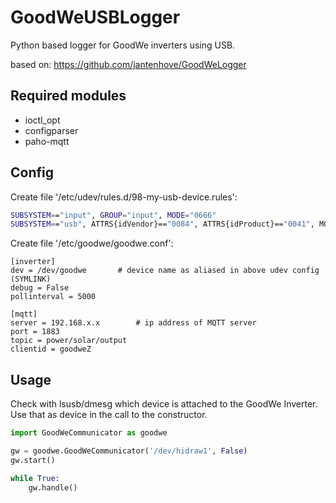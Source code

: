 # GoodWeUSBLogger
Python based logger for GoodWe inverters using USB.

based on: https://github.com/jantenhove/GoodWeLogger

## Required modules

* ioctl_opt
* configparser
* paho-mqtt

## Config

Create file '/etc/udev/rules.d/98-my-usb-device.rules':

```bash
SUBSYSTEM=="input", GROUP="input", MODE="0666"
SUBSYSTEM=="usb", ATTRS{idVendor}=="0084", ATTRS{idProduct}=="0041", MODE="0660", GROUP="plugdev", SYMLINK+="goodwe"
```

Create file '/etc/goodwe/goodwe.conf':

```
[inverter]
dev = /dev/goodwe 		# device name as aliased in above udev config (SYMLINK)
debug = False
pollinterval = 5000

[mqtt]
server = 192.168.x.x		# ip address of MQTT server
port = 1883
topic = power/solar/output
clientid = goodweZ
```

## Usage

Check with lsusb/dmesg which device is attached to the GoodWe Inverter. Use that as device in the call to the constructor.

```python
import GoodWeCommunicator as goodwe

gw = goodwe.GoodWeCommunicator('/dev/hidraw1', False)
gw.start()

while True:
    gw.handle()

```

